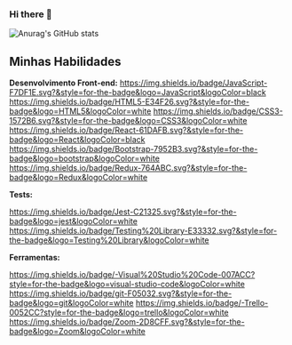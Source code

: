 ### Hi there 👋

![Anurag's GitHub stats](https://github-readme-stats.vercel.app/api?username=Glaucoed&show_icons=true&theme=dark)

## Minhas Habilidades

**Desenvolvimento Front-end:**
  https://img.shields.io/badge/JavaScript-F7DF1E.svg?&style=for-the-badge&logo=JavaScript&logoColor=black
  https://img.shields.io/badge/HTML5-E34F26.svg?&style=for-the-badge&logo=HTML5&logoColor=white
  https://img.shields.io/badge/CSS3-1572B6.svg?&style=for-the-badge&logo=CSS3&logoColor=white
  https://img.shields.io/badge/React-61DAFB.svg?&style=for-the-badge&logo=React&logoColor=black
  https://img.shields.io/badge/Bootstrap-7952B3.svg?&style=for-the-badge&logo=bootstrap&logoColor=white
  https://img.shields.io/badge/Redux-764ABC.svg?&style=for-the-badge&logo=Redux&logoColor=white
  
<!-- **Desenvolvimento Front-end:** -->
  
**Tests:**

https://img.shields.io/badge/Jest-C21325.svg?&style=for-the-badge&logo=jest&logoColor=white
https://img.shields.io/badge/Testing%20Library-E33332.svg?&style=for-the-badge&logo=Testing%20Library&logoColor=white

**Ferramentas:**

  https://img.shields.io/badge/-Visual%20Studio%20Code-007ACC?style=for-the-badge&logo=visual-studio-code&logoColor=white
  https://img.shields.io/badge/git-F05032.svg?&style=for-the-badge&logo=git&logoColor=white
  https://img.shields.io/badge/-Trello-0052CC?style=for-the-badge&logo=trello&logoColor=white
  https://img.shields.io/badge/Zoom-2D8CFF.svg?&style=for-the-badge&logo=Zoom&logoColor=white
 
